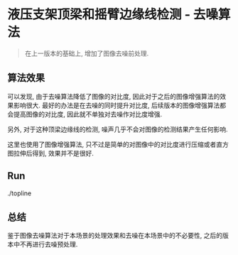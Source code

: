 # 液压支架顶梁和摇臂边缘线检测 - 去噪算法   

> 在上一版本的基础上, 增加了图像去噪前处理.   

## 算法效果

可以发现, 由于去噪算法降低了图像的对比度, 因此对于之后的图像增强算法的效果影响很大. 最好的办法是在去噪的同时提升对比度, 后续版本的图像增强算法都会提高图像的对比度, 因此就不单独对去噪作对比度增强.   

另外, 对于这种顶梁边缘线的检测, 噪声几乎不会对图像的检测结果产生任何影响.   

这里也使用了图像增强算法, 只不过是简单的对图像中的对比度进行压缩或者直方图拉伸后得到, 效果并不是很好.   

## Run

./topline  

## 总结   

鉴于图像去噪算法对于本场景的处理效果和去噪在本场景中的不必要性, 之后的版本中不再进行去噪预处理.    
